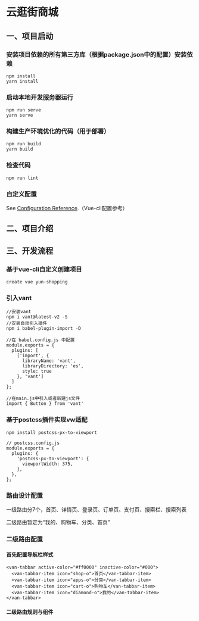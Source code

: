 # 云逛街商城

## 一、项目启动

### 安装项目依赖的所有第三方库（根据package.json中的配置）安装依赖

```
npm install
yarn install
```

### 启动本地开发服务器运行

```
npm run serve
yarn serve
```

### 构建生产环境优化的代码（用于部署）

```
npm run build
yarn build
```

### 检查代码

```
npm run lint
```

### 自定义配置

See [Configuration Reference](https://cli.vuejs.org/config/).（Vue-cli配置参考）

## 二、项目介绍

## 三、开发流程

### 基于vue-cli自定义创建项目

```
create vue yun-shopping
```


### 引入vant

```
//安装vant
npm i vant@latest-v2 -S
//安装自动引入插件
npm i babel-plugin-import -D

//在 babel.config.js 中配置
module.exports = {
  plugins: [
    ['import', {
      libraryName: 'vant',
      libraryDirectory: 'es',
      style: true
    }, 'vant']
  ]
};

//在main.js中引入或者新建js文件
import { Button } from 'vant'
```


### 基于postcss插件实现vw适配

```
npm install postcss-px-to-viewport

// postcss.config.js
module.exports = {
  plugins: {
    'postcss-px-to-viewport': {
      viewportWidth: 375,
    },
  },
};
```

### 路由设计配置

一级路由分7个，首页、详情页、登录页、订单页、支付页、搜索栏、搜索列表

二级路由暂定为“我的、购物车、分类、首页”

### 二级路由配置

#### 首先配置导航栏样式

```
<van-tabbar active-color="#ff0000" inactive-color="#000">
  <van-tabbar-item icon="shop-o">首页</van-tabbar-item>
  <van-tabbar-item icon="apps-o">分类</van-tabbar-item>
  <van-tabbar-item icon="cart-o">购物车</van-tabbar-item>
  <van-tabbar-item icon="diamond-o">我的</van-tabbar-item>
</van-tabbar>
```

#### 二级路由规则与组件

```

```

